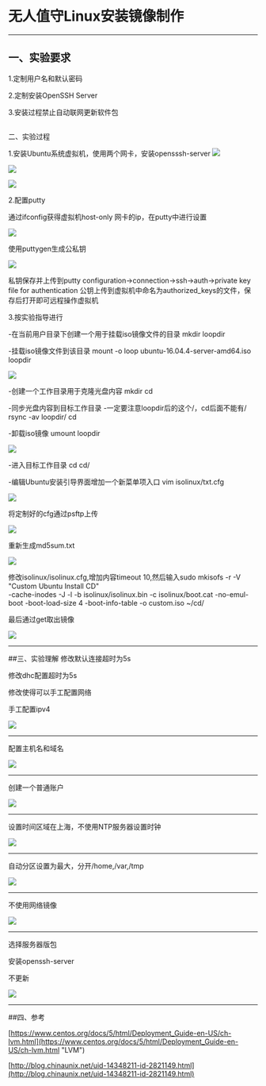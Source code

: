 # 无人值守Linux安装镜像制作 #

---
## 一、实验要求 ##
1.定制用户名和默认密码

2.定制安装OpenSSH Server

3.安装过程禁止自动联网更新软件包

##

二、实验过程

1.安装Ubuntu系统虚拟机，使用两个网卡，安装opensssh-server
![](https://github.com/canyousee/linux/raw/master/image/host.PNG)

![](https://github.com/canyousee/linux/raw/master/image/nat.PNG)

![](https://github.com/canyousee/linux/raw/master/image/openssh_install.PNG)

2.配置putty

通过ifconfig获得虚拟机host-only 网卡的ip，在putty中进行设置

![](https://github.com/canyousee/linux/raw/master/image/puttycon.PNG)

使用puttygen生成公私钥

![](https://github.com/canyousee/linux/raw/master/image/rsagen.PNG)

私钥保存并上传到putty configuration->connection->ssh->auth->private key file for authentication
公钥上传到虚拟机中命名为authorized_keys的文件，保存后打开即可远程操作虚拟机

3.按实验指导进行

-在当前用户目录下创建一个用于挂载iso镜像文件的目录
mkdir loopdir

-挂载iso镜像文件到该目录
mount -o loop ubuntu-16.04.4-server-amd64.iso loopdir

![](https://github.com/canyousee/linux/raw/master/image/code1.PNG)

-创建一个工作目录用于克隆光盘内容
mkdir cd
 
-同步光盘内容到目标工作目录
-一定要注意loopdir后的这个/，cd后面不能有/
rsync -av loopdir/ cd

-卸载iso镜像
umount loopdir

![](https://github.com/canyousee/linux/raw/master/image/code2.PNG)

-进入目标工作目录
cd cd/

-编辑Ubuntu安装引导界面增加一个新菜单项入口
vim isolinux/txt.cfg

![](https://github.com/canyousee/linux/raw/master/image/code3.PNG)

将定制好的cfg通过psftp上传

![](https://github.com/canyousee/linux/raw/master/image/putzzhi.PNG)

重新生成md5sum.txt

![](https://github.com/canyousee/linux/raw/master/image/chmod.PNG)

修改isolinux/isolinux.cfg,增加内容timeout 10,然后输入sudo mkisofs -r -V "Custom Ubuntu Install CD" \
            -cache-inodes 
            -J -l -b isolinux/isolinux.bin 
            -c isolinux/boot.cat -no-emul-boot 
            -boot-load-size 4 -boot-info-table -o custom.iso ~/cd/

最后通过get取出镜像

![](https://github.com/canyousee/linux/raw/master/image/get.PNG)

---
##三、实验理解
修改默认连接超时为5s

修改dhc配置超时为5s

修改使得可以手工配置网络

手工配置ipv4

![](https://github.com/canyousee/linux/raw/master/image/1.1.PNG)

---
配置主机名和域名

![](https://github.com/canyousee/linux/raw/master/image/1.2.PNG)

---
创建一个普通账户

![](https://github.com/canyousee/linux/raw/master/image/1.3.PNG)



---
设置时间区域在上海，不使用NTP服务器设置时钟

![](https://github.com/canyousee/linux/raw/master/image/1.4.PNG)


---

自动分区设置为最大，分开/home,/var,/tmp

![](https://github.com/canyousee/linux/raw/master/image/1.5.PNG)


---
不使用网络镜像

![](https://github.com/canyousee/linux/raw/master/image/1.6.PNG)


---
选择服务器版包

安装openssh-server

不更新

![](https://github.com/canyousee/linux/raw/master/image/1.7.PNG)

---
##四、参考

[https://www.centos.org/docs/5/html/Deployment_Guide-en-US/ch-lvm.html](https://www.centos.org/docs/5/html/Deployment_Guide-en-US/ch-lvm.html "LVM")

[http://blog.chinaunix.net/uid-14348211-id-2821149.html](http://blog.chinaunix.net/uid-14348211-id-2821149.html)
